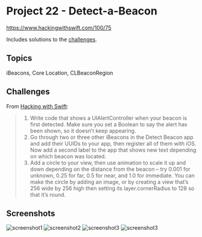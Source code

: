 # Project 22 - Detect-a-Beacon

https://www.hackingwithswift.com/100/75

Includes solutions to the [challenges](https://www.hackingwithswift.com/read/22/4/wrap-up).

## Topics

iBeacons, Core Location, CLBeaconRegion

## Challenges

From [Hacking with Swift](https://www.hackingwithswift.com/read/22/4/wrap-up):
>1. Write code that shows a UIAlertController when your beacon is first detected. Make sure you set a Boolean to say the alert has been shown, so it doesn’t keep appearing.
>2. Go through two or three other iBeacons in the Detect Beacon app and add their UUIDs to your app, then register all of them with iOS. Now add a second label to the app that shows new text depending on which beacon was located.
>3. Add a circle to your view, then use animation to scale it up and down depending on the distance from the beacon – try 0.001 for unknown, 0.25 for far, 0.5 for near, and 1.0 for immediate. You can make the circle by adding an image, or by creating a view that’s 256 wide by 256 high then setting its layer.cornerRadius to 128 so that it’s round.

## Screenshots

![screenshot1](screenshots/screen01.png)
![screenshot2](screenshots/screen02.png)
![screenshot3](screenshots/screen03.png)
![screenshot3](screenshots/screen04.png)
